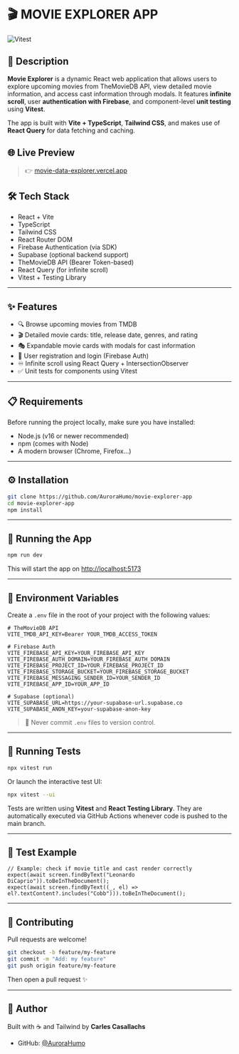# 🎬 MOVIE EXPLORER APP

![Vitest](https://github.com/AuroraHumo/movie-data-explorer/actions/workflows/vitest.yml/badge.svg)

## 📖 Description

**Movie Explorer** is a dynamic React web application that allows users to explore upcoming movies from TheMovieDB API, view detailed movie information, and access cast information through modals.
It features **infinite scroll**, user **authentication with Firebase**, and component-level **unit testing** using **Vitest**.

The app is built with **Vite + TypeScript**, **Tailwind CSS**, and makes use of **React Query** for data fetching and caching.

## 🌐 Live Preview

> 👉 [movie-data-explorer.vercel.app](https://movie-data-explorer.vercel.app)

## 🛠 Tech Stack

- React + Vite
- TypeScript
- Tailwind CSS
- React Router DOM
- Firebase Authentication (via SDK)
- Supabase (optional backend support)
- TheMovieDB API (Bearer Token-based)
- React Query (for infinite scroll)
- Vitest + Testing Library

---

## ✨ Features

- 🔍 Browse upcoming movies from TMDB
- 🎬 Detailed movie cards: title, release date, genres, and rating
- 🎭 Expandable movie cards with modals for cast information
- 🔐 User registration and login (Firebase Auth)
- ♾️ Infinite scroll using React Query + IntersectionObserver
- ✅ Unit tests for components using Vitest

---

## 📋 Requirements

Before running the project locally, make sure you have installed:

- Node.js (v16 or newer recommended)
- npm (comes with Node)
- A modern browser (Chrome, Firefox...)

---

## ⚙️ Installation

```bash
git clone https://github.com/AuroraHumo/movie-explorer-app
cd movie-explorer-app
npm install
```

---

## 🚀 Running the App

```bash
npm run dev
```

This will start the app on [http://localhost:5173](http://localhost:5173)

---

## 🔑 Environment Variables

Create a `.env` file in the root of your project with the following values:

```env
# TheMovieDB API
VITE_TMDB_API_KEY=Bearer YOUR_TMDB_ACCESS_TOKEN

# Firebase Auth
VITE_FIREBASE_API_KEY=YOUR_FIREBASE_API_KEY
VITE_FIREBASE_AUTH_DOMAIN=YOUR_FIREBASE_AUTH_DOMAIN
VITE_FIREBASE_PROJECT_ID=YOUR_FIREBASE_PROJECT_ID
VITE_FIREBASE_STORAGE_BUCKET=YOUR_FIREBASE_STORAGE_BUCKET
VITE_FIREBASE_MESSAGING_SENDER_ID=YOUR_SENDER_ID
VITE_FIREBASE_APP_ID=YOUR_APP_ID

# Supabase (optional)
VITE_SUPABASE_URL=https://your-supabase-url.supabase.co
VITE_SUPABASE_ANON_KEY=your-supabase-anon-key
```

> 🔐 Never commit `.env` files to version control.

---

## 🧪 Running Tests

```bash
npx vitest run
```

Or launch the interactive test UI:

```bash
npx vitest --ui
```

Tests are written using **Vitest** and **React Testing Library**. They are automatically executed via GitHub Actions whenever code is pushed to the main branch.

---

## 🧪 Test Example

```tsx
// Example: check if movie title and cast render correctly
expect(await screen.findByText("Leonardo DiCaprio")).toBeInTheDocument();
expect(await screen.findByText((_, el) => el?.textContent?.includes("Cobb"))).toBeInTheDocument();
```

---

## 🤝 Contributing

Pull requests are welcome!

```bash
git checkout -b feature/my-feature
git commit -m "Add: my feature"
git push origin feature/my-feature
```

Then open a pull request ✨

---

## 👤 Author

Built with ☕  and Tailwind by **Carles Casallachs**

- GitHub: [@AuroraHumo](https://github.com/AuroraHumo)
